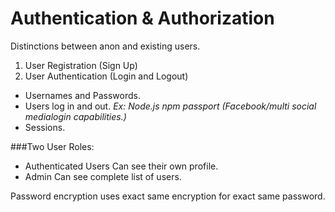 Authentication & Authorization
=================

Distinctions between anon and existing users.

1. User Registration (Sign Up)
2. User Authentication (Login and Logout)

- Usernames and Passwords.
- Users log in and out. _Ex: Node.js npm passport (Facebook/multi social medialogin capabilities.)_
- Sessions.


###Two User Roles:

- Authenticated Users
	Can see their own profile.
- Admin
	Can see complete list of users.


Password encryption uses exact same encryption for exact same password.